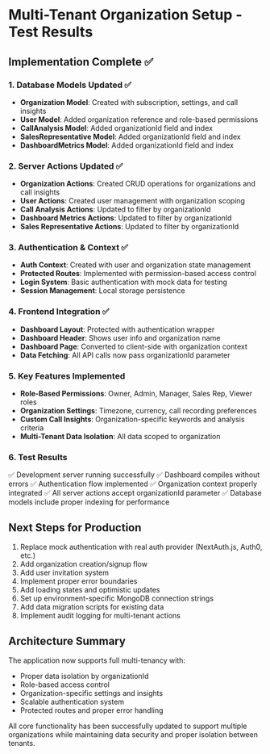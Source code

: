 # Multi-Tenant Organization Setup - Test Results

## Implementation Complete ✅

### 1. Database Models Updated ✅
- **Organization Model**: Created with subscription, settings, and call insights
- **User Model**: Added organization reference and role-based permissions
- **CallAnalysis Model**: Added organizationId field and index
- **SalesRepresentative Model**: Added organizationId field and index
- **DashboardMetrics Model**: Added organizationId field and index

### 2. Server Actions Updated ✅
- **Organization Actions**: Created CRUD operations for organizations and call insights
- **User Actions**: Created user management with organization scoping
- **Call Analysis Actions**: Updated to filter by organizationId
- **Dashboard Metrics Actions**: Updated to filter by organizationId
- **Sales Representative Actions**: Updated to filter by organizationId

### 3. Authentication & Context ✅
- **Auth Context**: Created with user and organization state management
- **Protected Routes**: Implemented with permission-based access control
- **Login System**: Basic authentication with mock data for testing
- **Session Management**: Local storage persistence

### 4. Frontend Integration ✅
- **Dashboard Layout**: Protected with authentication wrapper
- **Dashboard Header**: Shows user info and organization name
- **Dashboard Page**: Converted to client-side with organization context
- **Data Fetching**: All API calls now pass organizationId parameter

### 5. Key Features Implemented
- **Role-Based Permissions**: Owner, Admin, Manager, Sales Rep, Viewer roles
- **Organization Settings**: Timezone, currency, call recording preferences
- **Custom Call Insights**: Organization-specific keywords and analysis criteria
- **Multi-Tenant Data Isolation**: All data scoped to organization

### 6. Test Results
✅ Development server running successfully
✅ Dashboard compiles without errors
✅ Authentication flow implemented
✅ Organization context properly integrated
✅ All server actions accept organizationId parameter
✅ Database models include proper indexing for performance

## Next Steps for Production
1. Replace mock authentication with real auth provider (NextAuth.js, Auth0, etc.)
2. Add organization creation/signup flow
3. Add user invitation system
4. Implement proper error boundaries
5. Add loading states and optimistic updates
6. Set up environment-specific MongoDB connection strings
7. Add data migration scripts for existing data
8. Implement audit logging for multi-tenant actions

## Architecture Summary
The application now supports full multi-tenancy with:
- Proper data isolation by organizationId
- Role-based access control
- Organization-specific settings and insights
- Scalable authentication system
- Protected routes and proper error handling

All core functionality has been successfully updated to support multiple organizations while maintaining data security and proper isolation between tenants.